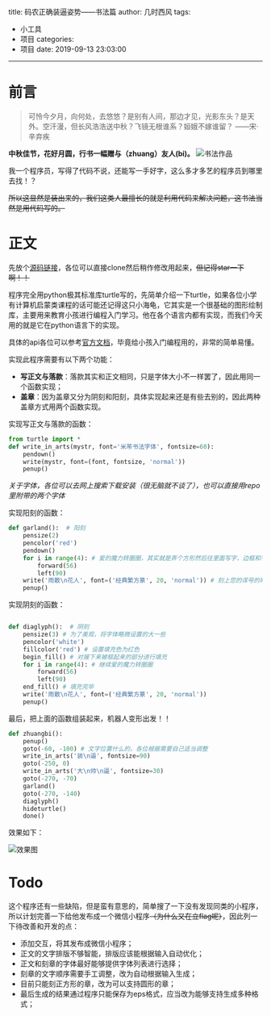 title: 码农正确装逼姿势——书法篇
author: 几时西风
tags:
  - 小工具
  - 项目
categories:
  - 项目
date: 2019-09-13 23:03:00
---
# 前言
> 可怜今夕月，向何处，去悠悠？是别有人间，那边才见，光影东头？是天外。空汗漫，但长风浩浩送中秋？飞镜无根谁系？姮娥不嫁谁留？
> ——宋·辛弃疾

**中秋佳节，花好月圆，行书一幅赠与（zhuang）友人(bi)。**
![书法作品](/blog/images/pasted-3.png)

我一个程序员，写得了代码不说，还能写一手好字，这么多才多艺的程序员到哪里去找！？

~~所以这显然是装出来的，我们这类人最擅长的就是利用代码来解决问题，这书法当然是用代码写的。~~

# 正文
先放个[源码链接](https://github.com/Hiram711/write_arts)，各位可以直接clone然后稍作修改用起来，~~但记得star一下啊！！~~

程序完全用python极其标准库turtle写的，先简单介绍一下turtle，如果各位小学有计算机启蒙类课程的话可能还记得这只小海龟，它其实是一个很基础的图形绘制库，主要用来教育小孩进行编程入门学习。他在各个语言内都有实现，而我们今天用的就是它在python语言下的实现。

具体的api各位可以参考[官方文档](https://docs.python.org/3/library/turtle.html)，毕竟给小孩入门编程用的，非常的简单易懂。

实现此程序需要有以下两个功能：
* **写正文与落款**：落款其实和正文相同，只是字体大小不一样罢了，因此用同一个函数实现；
* **盖章**：因为盖章又分为阴刻和阳刻，具体实现起来还是有些去别的，因此两种盖章方式用两个函数实现。

实现写正文与落款的函数：
```python
from turtle import *
def write_in_arts(mystr, font='米芾书法字体', fontsize=60):
    pendown()
    write(mystr, font=(font, fontsize, 'normal'))
    penup()
```
*关于字体，各位可以去网上搜索下载安装（很无脑就不谈了），也可以直接用repo里附带的两个字体*

实现阳刻的函数：
```python
def garland():  # 阳刻
    pensize(2)
    pencolor('red')
    pendown()
    for i in range(4): # 爱的魔力转圈圈，其实就是弄个方形然后往里面写字，边框和字体都是红色，背景为白色
        forward(56)
        left(90)
    write('雨散\n花人', font=('经典繁方篆', 20, 'normal')) # 刻上您的诨号的时候要注意印章文字的顺序，比如我的雨花散人（居住在雨花街道的咸鱼）就要像这样写才对
    penup()
```

实现阴刻的函数：
```python

def diaglyph():  # 阴刻
    pensize(3) # 为了美观，将字体略微设置的大一些
    pencolor('white')
    fillcolor('red') # 设置填充色为红色
    begin_fill() # 对接下来被框起来的部分进行填充
    for i in range(4): # 继续爱的魔力转圈圈
        forward(56)
        left(90)
    end_fill() # 填充完毕
    write('雨散\n花人', font=('经典繁方篆', 20, 'normal'))
    penup()
```

最后，把上面的函数组装起来，机器人变形出发！！
```python
def zhuangbi():
    penup()
    goto(-60, -100) # 文字位置什么的，各位根据需要自己适当调整
    write_in_arts('装\n逼', fontsize=90)
    goto(-250, 0)
    write_in_arts('大\n帅\n逼', fontsize=30)
    goto(-270, -70)
    garland()
    goto(-270, -140)
    diaglyph()
    hideturtle()
    done()
```

效果如下：

![效果图](/blog/images/pasted-4.png)

# Todo
这个程序还有一些缺陷，但是蛮有意思的，简单搜了一下没有发现同类的小程序，所以计划完善一下给他发布成一个微信小程序~~（为什么又在立flag呢）~~，因此列一下待改善和开发的点：
* 添加交互，将其发布成微信小程序；
* 正文的文字排版不够智能，排版应该能根据输入自动优化；
* 正文和刻章的字体最好能够提供字体列表进行选择；
* 刻章的文字顺序需要手工调整，改为自动根据输入生成；
* 目前只能刻正方形的章，改为可以支持圆形的章；
* 最后生成的结果通过程序只能保存为eps格式，应当改为能够支持生成多种格式；